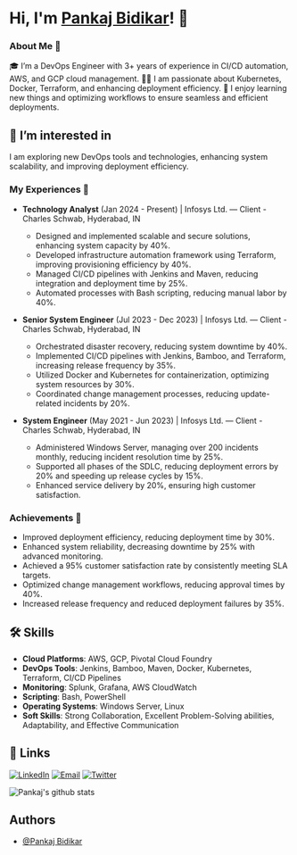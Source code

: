 # Hi, I'm [Pankaj Bidikar](https://github.com/pankaj-bidikar)! 👋

### About Me 🚀
🎓 I’m a DevOps Engineer with 3+ years of experience in CI/CD automation, AWS, and GCP cloud management.
👨‍💻 I am passionate about Kubernetes, Docker, Terraform, and enhancing deployment efficiency.
🌱 I enjoy learning new things and optimizing workflows to ensure seamless and efficient deployments.

## 👀 I’m interested in
I am exploring new DevOps tools and technologies, enhancing system scalability, and improving deployment efficiency.

### My Experiences 🙌
- **Technology Analyst** (Jan 2024 - Present) | Infosys Ltd. — Client - Charles Schwab, Hyderabad, IN
  - Designed and implemented scalable and secure solutions, enhancing system capacity by 40%.
  - Developed infrastructure automation framework using Terraform, improving provisioning efficiency by 40%.
  - Managed CI/CD pipelines with Jenkins and Maven, reducing integration and deployment time by 25%.
  - Automated processes with Bash scripting, reducing manual labor by 40%.

- **Senior System Engineer** (Jul 2023 - Dec 2023) | Infosys Ltd. — Client - Charles Schwab, Hyderabad, IN
  - Orchestrated disaster recovery, reducing system downtime by 40%.
  - Implemented CI/CD pipelines with Jenkins, Bamboo, and Terraform, increasing release frequency by 35%.
  - Utilized Docker and Kubernetes for containerization, optimizing system resources by 30%.
  - Coordinated change management processes, reducing update-related incidents by 20%.

- **System Engineer** (May 2021 - Jun 2023) | Infosys Ltd. — Client - Charles Schwab, Hyderabad, IN
  - Administered Windows Server, managing over 200 incidents monthly, reducing incident resolution time by 25%.
  - Supported all phases of the SDLC, reducing deployment errors by 20% and speeding up release cycles by 15%.
  - Enhanced service delivery by 20%, ensuring high customer satisfaction.

### Achievements 🏅
- Improved deployment efficiency, reducing deployment time by 30%.
- Enhanced system reliability, decreasing downtime by 25% with advanced monitoring.
- Achieved a 95% customer satisfaction rate by consistently meeting SLA targets.
- Optimized change management workflows, reducing approval times by 40%.
- Increased release frequency and reduced deployment failures by 35%.

## 🛠 Skills
- **Cloud Platforms**: AWS, GCP, Pivotal Cloud Foundry
- **DevOps Tools**: Jenkins, Bamboo, Maven, Docker, Kubernetes, Terraform, CI/CD Pipelines
- **Monitoring**: Splunk, Grafana, AWS CloudWatch
- **Scripting**: Bash, PowerShell
- **Operating Systems**: Windows Server, Linux
- **Soft Skills**: Strong Collaboration, Excellent Problem-Solving abilities, Adaptability, and Effective Communication

## 🔗 Links
[![LinkedIn](https://img.shields.io/badge/linkedin-0A66C2?style=for-the-badge&logo=linkedin&logoColor=white)](https://www.linkedin.com/in/pankajbidikar/)
[![Email](https://img.shields.io/badge/email-D14836?style=for-the-badge&logo=gmail&logoColor=white)](mailto:pankaj.bidikar07@gmail.com)
[![Twitter](https://img.shields.io/badge/twitter-1DA1F2?style=for-the-badge&logo=twitter&logoColor=white)](https://twitter.com/)

![Pankaj's github stats](https://github-readme-stats.vercel.app/api?username=pankaj-bidikar&show_icons=true&hide_border=true)

## Authors
- [@Pankaj Bidikar](https://www.github.com/pankaj-bidikar)
